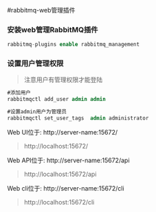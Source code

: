 #rabbitmq-web管理插件


### 安装web管理RabbitMQ插件
```sql
rabbitmq-plugins enable rabbitmq_management
```
### 设置用户管理权限
> 注意用户有管理权限才能登陆
```sql
#添加用户
rabbitmqctl add_user admin admin

#设置admin用户为管理员
rabbitmqctl set_user_tags  admin administrator
```

Web UI位于: http://server-name:15672/
> http://localhost:15672/

Web API位于: http://server-name:15672/api
> http://localhost:15672/api

Web cli位于: http://server-name:15672/cli
> http://localhost:15672/cli

>